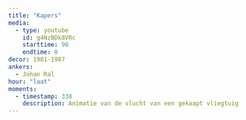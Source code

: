 ```yaml
---
title: "Kapers"
media:
  - type: youtube
    id: g4NzBDk8VRc
    starttime: 90
    endtime: 0
decor: 1981-1987
ankers:
  - Johan Ral
hour: "laat"
moments:
  - timestamp: 338
    description: Animatie van de vlucht van een gekaapt vliegtuig
---
```

